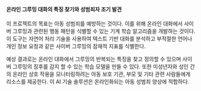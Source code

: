 
#### 온라인 그루밍 대화의 특징 찾기와 성범죄자 조기 발견 

이 프로젝트의  목표는 아동 성범죄를 예방하는 것이다. 이를 위해  온라인 대화에서 사이버 그루밍과 관련된 행동 패턴을 식별할 수 있는 기계 학습 알고리즘을 개발하는 것이다.  이 도구는 자연어 처리 기술을 사용하여 텍스트 기반 대화를 분석하고 부적절한 언어나 개인 정보 요청과 같은 사이버 그루밍의 잠재적 지표를 식별한다. 


예상 결과로는 온라인 대화에서 그루밍의 반복되는 특징을 찾고 정의할 수 있으며 사이버 그루밍의 징후를 감지 할 수 있는 학습 모델을 만들  수 있다. 
또한 미성년자와 성인 간의 온라인 상호 작용을 모니터링하려는 아동 보호 기관, 부모 및 기타 관련  사람들에게 리소스를 제공한다. 이 AI 기술 솔루션은 온라인화되는 아동 성범죄 양상에 적합하다.

